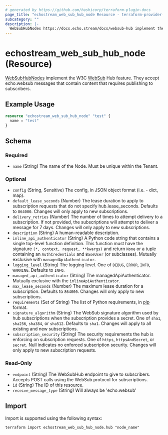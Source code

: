 ```yaml
---
# generated by https://github.com/hashicorp/terraform-plugin-docs
page_title: "echostream_web_sub_hub_node Resource - terraform-provider-echostream"
subcategory: ""
description: |-
  WebSubHubNodes https://docs.echo.stream/docs/websub-hub implement the W3C WebSub https://www.w3.org/TR/websub/ Hub feature. They accept echo.websub messages that contain content that requires publishing to subscribers.
---
```


# echostream_web_sub_hub_node (Resource)

[WebSubHubNodes](https://docs.echo.stream/docs/websub-hub) implement the W3C [WebSub](https://www.w3.org/TR/websub/) Hub feature. They accept echo.websub messages that contain content that requires publishing to subscribers.

## Example Usage

```terraform
resource "echostream_web_sub_hub_node" "test" {
  name = "test"
}
```

<!-- schema generated by tfplugindocs -->
## Schema

### Required

- `name` (String) The name of the Node. Must be unique within the Tenant.

### Optional

- `config` (String, Sensitive) The config, in JSON object format (i.e. - dict, map).
- `default_lease_seconds` (Number) The lease duration to apply to subscription requests that do not specify hub.lease_seconds. Defaults to `864000`. Changes will only apply to new subscriptions.
- `delivery_retries` (Number) The number of times to attempt delivery to a subscription. If not provided, the subscriptions will attempt to deliver a message for 7 days. Changes will only apply to new subscriptions.
- `description` (String) A human-readable description.
- `inline_api_authenticator` (String) A Python code string that contains a single top-level function definition. This function must have the signature `(*, context, request, **kwargs)` and return `None` or a tuple containing an `AuthCredentials` and `BaseUser` (or subclasses). Mutually exclusive with `managedApiAuthenticator`.
- `logging_level` (String) The logging level. One of `DEBUG`, `ERROR`, `INFO`, `WARNING`. Defaults to `INFO`.
- `managed_api_authenticator` (String) The managedApiAuthenticator. Mutually exclusive with the `inlineApiAuthenticator`.
- `max_lease_seconds` (Number) The maximum lease duration for a subscription. Defaults to `864000`. Changes will only apply to new subscriptions.
- `requirements` (Set of String) The list of Python requirements, in [pip](https://pip.pypa.io/en/stable/reference/requirement-specifiers/) format.
- `signature_algorithm` (String) The WebSub signature algorithm used by hub subscriptions when the subscription provides a secret. One of `sha1`, `sha256`, `sha384`, or `sha512`. Defaults to `sha1`. Changes will apply to all existing and new subscriptions.
- `subscription_security` (String) The security requirements the hub is enforcing on subscription requests. One of `https`, `httpsAndSecret`, or `secret`. Null indicates no enforced subscription security. Changes will only apply to new subscription requests.

### Read-Only

- `endpoint` (String) The WebSubHub endpoint to give to subscribers. Accepts POST calls using the WebSub protocol for subscriptions.
- `id` (String) The ID of this resource.
- `receive_message_type` (String) Will always be 'echo.websub'

## Import

Import is supported using the following syntax:

```shell
terraform import echostream_web_sub_hub_node.hub "node_name"
```
